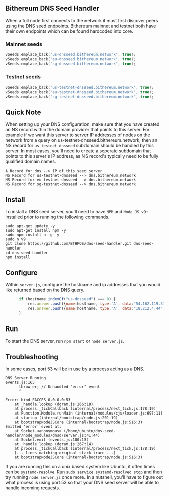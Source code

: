 ## Bithereum DNS Seed Handler

When a full node first connects to the network it must first discover peers using the DNS seed endpoints. Bithereum mainnet and testnet both have their own endpoints which can be found hardcoded into core.

### Mainnet seeds
```c
vSeeds.emplace_back("us-dnsseed.bithereum.network", true);
vSeeds.emplace_back("eu-dnsseed.bithereum.network", true);
vSeeds.emplace_back("sg-dnsseed.bithereum.network", true);
```

### Testnet seeds
```c
vSeeds.emplace_back("us-testnet-dnsseed.bithereum.network", true);
vSeeds.emplace_back("eu-testnet-dnsseed.bithereum.network", true);
vSeeds.emplace_back("sg-testnet-dnsseed.bithereum.network", true);
```

## Quick Note
When setting up your DNS configuration, make sure that you have created an NS record within the domain provider that points to this server. For example if we want this server to server IP addresses of nodes on the network from a query on us-testnet-dnsseed.bithereum.network, then an NS record for `us-testnet-dnsseed` subdomain should be handled by this server. In most cases, you'll need to create a seperate subdomain that points to this server's IP address, as NS record's typically need to be fully qualified domain names. 

```text
A Record for dns --> IP of this seed server
NS Record for us-testnet-dnsseed --> dns.bithereum.network
NS Record for eu-testnet-dnsseed --> dns.bithereum.network
NS Record for sg-testnet-dnsseed --> dns.bithereum.network
```

## Install 

To install a DNS seed server, you'll need to have `NPM` and `Node JS v9+` installed prior to running the following commands.

```shell 
sudo apt-get update -y
sudo apt-get install npm -y
sudo npm install n -g -y
sudo n v9
git clone https://github.com/BTHPOS/dns-seed-handler.git dns-seed-handler
cd dns-seed-handler
npm install
```

## Configure 

Within `server.js`, configure the hostname and ip addresses that you would like returned based on the DNS query. 

```javascript
      if (hostname.indexOf("us-dnsseed") === 0) {
          res.answer.push({name:hostname, type:'A', data:"54.162.119.37", ttl:ttl});
          res.answer.push({name:hostname, type:'A', data:"18.212.4.44", ttl:ttl});
      }
```

## Run

To start the DNS server, run `npm start` or `node server.js`. 

## Troubleshooting 

In some cases, port 53 will be in use by a process acting as a DNS. 

```shell
DNS Server Running
events.js:165
      throw er; // Unhandled 'error' event
      ^

Error: bind EACCES 0.0.0.0:53
    at _handle.lookup (dgram.js:266:18)
    at process._tickCallback (internal/process/next_tick.js:178:19)
    at Function.Module.runMain (internal/modules/cjs/loader.js:697:11)
    at startup (internal/bootstrap/node.js:201:19)
    at bootstrapNodeJSCore (internal/bootstrap/node.js:516:3)
Emitted 'error' event at:
    at Socket.<anonymous> (/home/ubuntu/dns-seed-handler/node_modules/dnsd/server.js:41:44)
    at Socket.emit (events.js:180:13)
    at _handle.lookup (dgram.js:267:14)
    at process._tickCallback (internal/process/next_tick.js:178:19)
    [... lines matching original stack trace ...]
    at bootstrapNodeJSCore (internal/bootstrap/node.js:516:3)
```

If you are running this on a unix based system like Ubuntu, it often times can be `systemd-resolve`. Run `sudo service systemd-resolved stop` and then try running `node server.js` once more. In a nutshell, you'll have to figure out what process is using port 53 so that your DNS seed server will be able to handle incoming requests.
